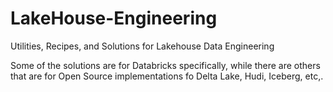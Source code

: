 # LakeHouse-Engineering
Utilities, Recipes, and Solutions for Lakehouse Data Engineering 

Some of the solutions are for Databricks specifically, while there are others that are for Open Source implementations fo Delta Lake, Hudi, Iceberg, etc,.

